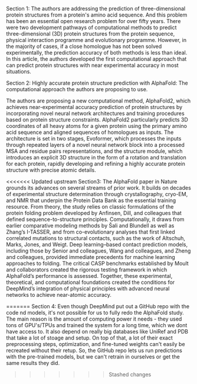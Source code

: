 
Section 1:
The authors are addressing the prediction of three-dimensional protein structures from a protein's amino acid sequence. And this problem has been an essential open research problem for over fifty years. There were two development pathways of computational methods to predict three-dimensional (3D) protein structures from the protein sequence, physical interaction programme and evolutionary programme. However, in the majority of cases, if a close homologue has not been solved experimentally, the prediction accuracy of both methods is less than ideal. In this article, the authors developed the first computational approach that can predict protein structures with near experimental accuracy in most situations.

Section 2: Highly accurate protein structure prediction with AlphaFold: The computational approach the authors are proposing to use.

The authors are proposing a new computational method, AlphaFold2, which achieves near-experimental accuracy prediction of protein structures by incorporating novel neural network architectures and training procedures based on protein structure constraints. AlphaFold2 particularly predicts 3D coordinates of all heavy atoms for a given protein using the primary amino acid sequence and aligned sequences of homologues as inputs. The architecture is set in two stages, Evoformer, which processes the inputs through repeated layers of a novel neural network block into a processed MSA and residue pairs representations, and the structure module, which introduces an explicit 3D structure in the form of a rotation and translation for  each protein, rapidly developing and refining a highly accurate protein structure with precise atomic details.

<<<<<<< Updated upstream
Section3: The AlphaFold paper in Nature grounds its advances on several streams of prior work. It builds on decades of experimental structure determination through crystallography, cryo-EM, and NMR that underpin the Protein Data Bank as the essential training resource. From theory, the study relies on classic formulations of the protein folding problem developed by Anfinsen, Dill, and colleagues that defined sequence-to-structure principles. Computationally, it draws from earlier comparative modeling methods by Šali and Blundell as well as Zhang’s I-TASSER, and from co-evolutionary analyses that first linked correlated mutations to structural contacts, such as the work of Altschuh, Marks, Jones, and Weigt. Deep learning–based contact prediction models, including those by Senior and colleagues, Wang and colleagues, and Zheng and colleagues, provided immediate precedents for machine learning approaches to folding. The critical CASP benchmarks established by Moult and collaborators created the rigorous testing framework in which AlphaFold’s performance is assessed. Together, these experimental, theoretical, and computational foundations created the conditions for DeepMind’s integration of physical principles with advanced neural networks to achieve near-atomic accuracy.






=======
Section 4: Even though DeepMind put out a GitHub repo with the code nd models, it's not possible for us to fully redo the AlphaFold study. The main reason is the amount of computing power it needs - they used tons of GPU's/TPUs and trained the system for a long time, which we dont have access to. It also depend on really big databases like UniRef and PDB that take a lot of stoage and setup. On top of that, a lot of their exact preprocessing steps, optimization, and fine-tuned weights can't easily be recreated without their retup. So, the GitHub repo lets us run predictions with the pre-trained models, but we can't retrain in ourselves or get the same results they did.
>>>>>>> Stashed changes

